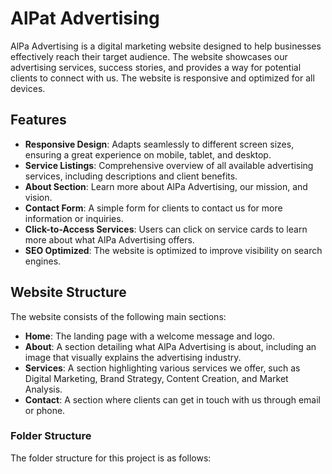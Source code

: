 # AlPat Advertising

AlPa Advertising is a digital marketing website designed to help businesses effectively reach their target audience. The website showcases our advertising services, success stories, and provides a way for potential clients to connect with us. The website is responsive and optimized for all devices.

## Features

- **Responsive Design**: Adapts seamlessly to different screen sizes, ensuring a great experience on mobile, tablet, and desktop.
- **Service Listings**: Comprehensive overview of all available advertising services, including descriptions and client benefits.
- **About Section**: Learn more about AlPa Advertising, our mission, and vision.
- **Contact Form**: A simple form for clients to contact us for more information or inquiries.
- **Click-to-Access Services**: Users can click on service cards to learn more about what AlPa Advertising offers.
- **SEO Optimized**: The website is optimized to improve visibility on search engines.

## Website Structure

The website consists of the following main sections:
- **Home**: The landing page with a welcome message and logo.
- **About**: A section detailing what AlPa Advertising is about, including an image that visually explains the advertising industry.
- **Services**: A section highlighting various services we offer, such as Digital Marketing, Brand Strategy, Content Creation, and Market Analysis.
- **Contact**: A section where clients can get in touch with us through email or phone.

### Folder Structure

The folder structure for this project is as follows:

